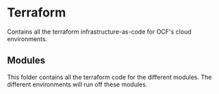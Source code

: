 # Terraform

Contains all the terraform infrastructure-as-code for OCF's cloud environments.

## Modules

This folder contains all the terraform code for the different modules.
The different environments will run off these modules.
